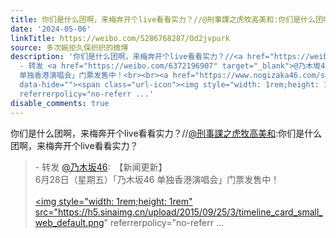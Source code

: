 ```yaml
---
title: 你们是什么团啊，来梅奔开个live看看实力？//@刑事課之虎牧高美和:你们是什么团啊，来梅奔开个live看看实力？ - 转发 @乃木坂46:&ensp;【新闻更新】6月28日（星...
date: '2024-05-06'
linkTitle: https://weibo.com/5286768287/Od2jvpurk
source: 多次婉拒久保织织的微博
description: '你们是什么团啊，来梅奔开个live看看实力？//<a href="https://weibo.com/n/%E5%88%91%E4%BA%8B%E8%AA%B2%E4%B9%8B%E8%99%8E%E7%89%A7%E9%AB%98%E7%BE%8E%E5%92%8C">@刑事課之虎牧高美和</a>:你们是什么团啊，来梅奔开个live看看实力？<br><blockquote>
  - 转发 <a href="https://weibo.com/6372196907" target="_blank">@乃木坂46</a>: 【新闻更新】<br>6月28日（星期五）「乃木坂46
  单独香港演唱会」门票发售中！<br><br><a href="https://www.nogizaka46.com/s/n46/news/detail/100274"
  data-hide=""><span class="url-icon"><img style="width: 1rem;height: 1rem" src="https://h5.sinaimg.cn/upload/2015/09/25/3/timeline_card_small_web_default.png"
  referrerpolicy="no-referr ...'
disable_comments: true
---
```

你们是什么团啊，来梅奔开个live看看实力？//<a href="https://weibo.com/n/%E5%88%91%E4%BA%8B%E8%AA%B2%E4%B9%8B%E8%99%8E%E7%89%A7%E9%AB%98%E7%BE%8E%E5%92%8C">@刑事課之虎牧高美和</a>:你们是什么团啊，来梅奔开个live看看实力？<br><blockquote> - 转发 <a href="https://weibo.com/6372196907" target="_blank">@乃木坂46</a>: 【新闻更新】<br>6月28日（星期五）「乃木坂46 单独香港演唱会」门票发售中！<br><br><a href="https://www.nogizaka46.com/s/n46/news/detail/100274" data-hide=""><span class="url-icon"><img style="width: 1rem;height: 1rem" src="https://h5.sinaimg.cn/upload/2015/09/25/3/timeline_card_small_web_default.png" referrerpolicy="no-referr ...